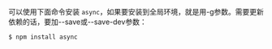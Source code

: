 可以使用下面命令安装 `async`，如果要安装到全局环境，就是用-g参数。需要更新依赖的话，要加--save或--save-dev参数：

```shell
$ npm install async
```

